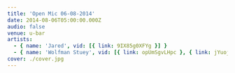```yaml
---
title: 'Open Mic 06-08-2014'
date: 2014-08-06T05:00:00.000Z
audio: false
venue: u-bar
artists:
  - { name: 'Jared', vid: [{ link: 9IX85g0XFYg }] }
  - { name: 'Wolfman Stuey', vid: [{ link: opUmSgvLHpc }, { link: jYuojYpSzZw }] }
cover: ./cover.jpg
---
```

